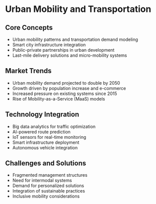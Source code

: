 # Urban Mobility and Transportation

## Core Concepts
- Urban mobility patterns and transportation demand modeling
- Smart city infrastructure integration
- Public-private partnerships in urban development
- Last-mile delivery solutions and micro-mobility systems

## Market Trends
- Urban mobility demand projected to double by 2050
- Growth driven by population increase and e-commerce
- Increased pressure on existing systems since 2015
- Rise of Mobility-as-a-Service (MaaS) models

## Technology Integration
- Big data analytics for traffic optimization
- AI-powered route prediction
- IoT sensors for real-time monitoring
- Smart infrastructure deployment
- Autonomous vehicle integration

## Challenges and Solutions
- Fragmented management structures
- Need for intermodal systems
- Demand for personalized solutions
- Integration of sustainable practices
- Inclusive mobility considerations
